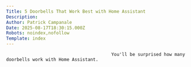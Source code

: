 ```yaml
---
Title: 5 Doorbells That Work Best with Home Assistant
Description: 
Author: Patrick Campanale
Date: 2025-08-17T18:30:15.000Z
Robots: noindex,nofollow
Template: index
---
```


                                            You'll be surprised how many doorbells work with Home Assistant.
                                        